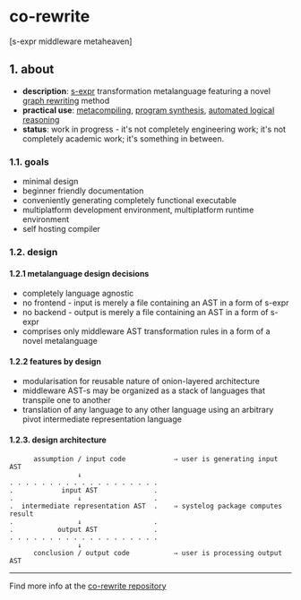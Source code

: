 # co-rewrite

[s-expr middleware metaheaven]

## 1. about

- **description**: [s-expr](https://en.wikipedia.org/wiki/S-expression) transformation metalanguage featuring a novel [graph rewriting](https://en.wikipedia.org/wiki/Graph_rewriting) method
- **practical use**: [metacompiling](https://en.wikipedia.org/wiki/Compiler-compiler), [program synthesis](https://en.wikipedia.org/wiki/Program_synthesis), [automated logical reasoning](https://en.wikipedia.org/wiki/Automated_reasoning)
- **status**: work in progress - it's not completely engineering work; it's not completely academic work; it's something in between.

### 1.1. goals

- minimal design
- beginner friendly documentation
- conveniently generating completely functional executable
- multiplatform development environment, multiplatform runtime environment
- self hosting compiler

### 1.2. design

#### 1.2.1 metalanguage design decisions

- completely language agnostic
- no frontend - input is merely a file containing an AST in a form of s-expr
- no backend - output is merely a file containing an AST in a form of s-expr
- comprises only middleware AST transformation rules in a form of a novel metalanguage

#### 1.2.2 features by design

- modularisation for reusable nature of onion-layered architecture
- middleware AST-s may be organized as a stack of languages that transpile one to another
- translation of any language to any other language using an arbitrary pivot intermediate representation language

#### 1.2.3. design architecture

```
      assumption / input code            ⇒ user is generating input AST
                 ↓
. . . . . . . . . . . . . . . . . . .
.            input AST              .
.                ↓                  .
.  intermediate representation AST  .    ⇒ systelog package computes result
.                ↓                  .
.           output AST              .
. . . . . . . . . . . . . . . . . . .
                 ↓
      conclusion / output code           ⇒ user is processing output AST
```

---

Find more info at the [co-rewrite repository](https://github.com/contrast-zone/co-rewrite)

